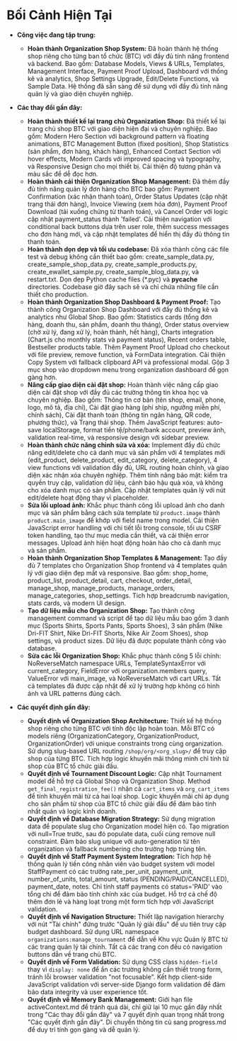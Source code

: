 # Bối Cảnh Hiện Tại

- **Công việc đang tập trung:**
  - **Hoàn thành Organization Shop System:** Đã hoàn thành hệ thống shop riêng cho từng ban tổ chức (BTC) với đầy đủ tính năng frontend và backend. Bao gồm: Database Models, Views & URLs, Templates, Management Interface, Payment Proof Upload, Dashboard với thống kê và analytics, Shop Settings Upgrade, Edit/Delete Functions, và Sample Data. Hệ thống đã sẵn sàng để sử dụng với đầy đủ tính năng quản lý và giao diện chuyên nghiệp.

- **Các thay đổi gần đây:**
  - **Hoàn thành thiết kế lại trang chủ Organization Shop:** Đã thiết kế lại trang chủ shop BTC với giao diện hiện đại và chuyên nghiệp. Bao gồm: Modern Hero Section với background pattern và floating animations, BTC Management Button (fixed position), Shop Statistics (sản phẩm, đơn hàng, khách hàng), Enhanced Contact Section với hover effects, Modern Cards với improved spacing và typography, và Responsive Design cho mọi thiết bị. Cải thiện độ tương phản và màu sắc để dễ đọc hơn.
  - **Hoàn thành cải thiện Organization Shop Management:** Đã thêm đầy đủ tính năng quản lý đơn hàng cho BTC bao gồm: Payment Confirmation (xác nhận thanh toán), Order Status Updates (cập nhật trạng thái đơn hàng), Invoice Viewing (xem hóa đơn), Payment Proof Download (tải xuống chứng từ thanh toán), và Cancel Order với logic cập nhật payment_status thành 'failed'. Cải thiện navigation với conditional back buttons dựa trên user role, thêm success messages cho đơn hàng mới, và cập nhật templates để hiển thị đầy đủ thông tin thanh toán.
  - **Hoàn thành dọn dẹp và tối ưu codebase:** Đã xóa thành công các file test và debug không cần thiết bao gồm: create_sample_data.py, create_sample_shop_data.py, create_sample_products.py, create_ewallet_sample.py, create_sample_blog_data.py, và restart.txt. Dọn dẹp Python cache files (*.pyc) và __pycache__ directories. Codebase giờ đây sạch sẽ và chỉ chứa những file cần thiết cho production.
  - **Hoàn thành Organization Shop Dashboard & Payment Proof:** Tạo thành công Organization Shop Dashboard với đầy đủ thống kê và analytics như Global Shop. Bao gồm: Statistics cards (tổng đơn hàng, doanh thu, sản phẩm, doanh thu tháng), Order status overview (chờ xử lý, đang xử lý, hoàn thành, hết hàng), Charts integration (Chart.js cho monthly stats và payment status), Recent orders table, Bestseller products table. Thêm Payment Proof Upload cho checkout với file preview, remove function, và FormData integration. Cải thiện Copy System với fallback clipboard API và professional modal. Gộp 3 mục shop vào dropdown menu trong organization dashboard để gọn gàng hơn.
  - **Nâng cấp giao diện cài đặt shop:** Hoàn thành việc nâng cấp giao diện cài đặt shop với đầy đủ các trường thông tin khoa học và chuyên nghiệp. Bao gồm: Thông tin cơ bản (tên shop, email, phone, logo, mô tả, địa chỉ), Cài đặt giao hàng (phí ship, ngưỡng miễn phí, chính sách), Cài đặt thanh toán (thông tin ngân hàng, QR code, phương thức), và Trạng thái shop. Thêm JavaScript features: auto-save localStorage, format tiền tệ/phone/bank account, preview ảnh, validation real-time, và responsive design với sidebar preview.
  - **Hoàn thành chức năng chỉnh sửa và xóa:** Implement đầy đủ chức năng edit/delete cho cả danh mục và sản phẩm với 4 templates mới (edit_product, delete_product, edit_category, delete_category), 4 view functions với validation đầy đủ, URL routing hoàn chỉnh, và giao diện xác nhận xóa chuyên nghiệp. Thêm tính năng bảo mật: kiểm tra quyền truy cập, validation dữ liệu, cảnh báo hậu quả xóa, và không cho xóa danh mục có sản phẩm. Cập nhật templates quản lý với nút edit/delete hoạt động thay vì placeholder.
  - **Sửa lỗi upload ảnh:** Khắc phục thành công lỗi upload ảnh cho danh mục và sản phẩm bằng cách sửa template từ `product.image` thành `product.main_image` để khớp với field name trong model. Cải thiện JavaScript error handling với chi tiết lỗi trong console, tối ưu CSRF token handling, tạo thư mục media cần thiết, và cải thiện error messages. Upload ảnh hiện hoạt động hoàn hảo cho cả danh mục và sản phẩm.
  - **Hoàn thành Organization Shop Templates & Management:** Tạo đầy đủ 7 templates cho Organization Shop frontend và 4 templates quản lý với giao diện đẹp mắt và responsive. Bao gồm: shop_home, product_list, product_detail, cart, checkout, order_detail, manage_shop, manage_products, manage_orders, manage_categories, shop_settings. Tích hợp breadcrumb navigation, stats cards, và modern UI design.
  - **Tạo dữ liệu mẫu cho Organization Shop:** Tạo thành công management command và script để tạo dữ liệu mẫu bao gồm 3 danh mục (Sports Shirts, Sports Pants, Sports Shoes), 3 sản phẩm (Nike Dri-FIT Shirt, Nike Dri-FIT Shorts, Nike Air Zoom Shoes), shop settings, và product sizes. Dữ liệu đã được populate thành công vào database.
  - **Sửa các lỗi Organization Shop:** Khắc phục thành công 5 lỗi chính: NoReverseMatch namespace URLs, TemplateSyntaxError với current_category, FieldError với organization.members query, ValueError với main_image, và NoReverseMatch với cart URLs. Tất cả templates đã được cập nhật để xử lý trường hợp không có hình ảnh và URL patterns đúng cách.

- **Các quyết định gần đây:**
  - **Quyết định về Organization Shop Architecture:** Thiết kế hệ thống shop riêng cho từng BTC với tính độc lập hoàn toàn. Mỗi BTC có models riêng (OrganizationCategory, OrganizationProduct, OrganizationOrder) với unique constraints trong cùng organization. Sử dụng slug-based URL routing `/shop/org/<org_slug>/` để truy cập shop của từng BTC. Tích hợp logic khuyến mãi thông minh chỉ tính từ shop của BTC tổ chức giải đấu.
  - **Quyết định về Tournament Discount Logic:** Cập nhật Tournament model để hỗ trợ cả Global Shop và Organization Shop. Method `get_final_registration_fee()` nhận cả `cart_items` và `org_cart_items` để tính khuyến mãi từ cả hai loại shop. Logic khuyến mãi chỉ áp dụng cho sản phẩm từ shop của BTC tổ chức giải đấu để đảm bảo tính nhất quán và logic kinh doanh.
  - **Quyết định về Database Migration Strategy:** Sử dụng migration data để populate slug cho Organization model hiện có. Tạo migration với null=True trước, sau đó populate data, cuối cùng remove null constraint. Đảm bảo slug unique với auto-generation từ tên organization và fallback numbering cho trường hợp trùng tên.
  - **Quyết định về Staff Payment System Integration:** Tích hợp hệ thống quản lý tiền công nhân viên vào budget system với model StaffPayment có các trường rate_per_unit, payment_unit, number_of_units, total_amount, status (PENDING/PAID/CANCELLED), payment_date, notes. Chỉ tính staff payments có status='PAID' vào tổng chi để đảm bảo tính chính xác của budget. Hỗ trợ cả chế độ thêm đơn lẻ và hàng loạt trong một form tích hợp với JavaScript validation.
  - **Quyết định về Navigation Structure:** Thiết lập navigation hierarchy với nút "Tài chính" đứng trước "Quản lý giải đấu" để ưu tiên truy cập budget dashboard. Sử dụng URL namespace `organizations:manage_tournament` để dẫn về Khu vực Quản lý BTC từ các trang quản lý tài chính. Tất cả các trang con đều có navigation buttons dẫn về trang chủ BTC.
  - **Quyết định về Form Validation:** Sử dụng CSS class `hidden-field` thay vì `display: none` để ẩn các trường không cần thiết trong form, tránh lỗi browser validation "not focusable". Kết hợp client-side JavaScript validation với server-side Django form validation để đảm bảo data integrity và user experience tốt.
  - **Quyết định về Memory Bank Management:** Giới hạn file activeContext.md để tránh quá dài, chỉ giữ lại 10 mục gần đây nhất trong "Các thay đổi gần đây" và 7 quyết định quan trọng nhất trong "Các quyết định gần đây". Di chuyển thông tin cũ sang progress.md để duy trì tính gọn gàng và dễ quản lý.